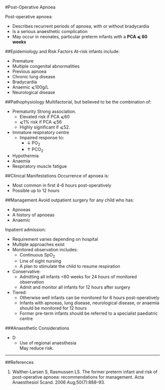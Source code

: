 #Post-Operative Apnoea

Post-operative apnoea:
* Describes recurrent periods of apnoea, with or without bradycardia
* Is a serious anaesthetic complication
* May occur in neonates, particular preterm infants with a **PCA ⩽ 60 weeks**


##Epidemiology and Risk Factors
At-risk infants include:
* Premature
* Multiple congenital abnormalities
* Previous apnoea
* Chronic lung disease
* Bradycardia
* Anaemic ⩽100g/L
* Neurological disease

##Pathophysiology
Multifactorial, but believed to be the combination of:
* Prematurity
Strong association.
	* Elevated risk if PCA ⩽60
	* ⩽1% risk if PCA ⩽56
	* Highly significant if ⩽52. 
* Immature respiratory centre
	* Impaired response to:
		* ↓ PO<sub>2</sub>
		* ↑ PCO<sub>2</sub>
* Hypothermia
* Anaemia
* Respiratory muscle fatigue


##Clinical Manifestations
Occurrence of apnoea is:
* Most common in first 4-6 hours post-operatively
* Possible up to 12 hours


##Management
Avoid outpatient surgery for any child who has:
* Apnoeas
* A history of apnoeas
* Anaemic

Inpatient admission:
* Requirement varies depending on hospital
* Multiple approaches exist
* Monitored observation includes:
	* Continuous SpO<sub>2</sub>
	* Line of sight nursing  
	* A plan to stimulate the child to resume respiration
* Conservative:
	* Admitting all infants <60 weeks for 24 hours of monitored observation
	* Admit and monitor all infants for 12 hours after surgery
* Tiered:
	* Otherwise well infants can be monitored for 6 hours post-operatively
	* Infants with apnoeas, lung disease, neurological disease, or anaemia should be monitored for 12 hours
	* Former pre-term infants should be referred to a specialist paediatric centre

###Anaesthetic Considerations
* D
	* Use of regional anaesthesia  
	May reduce risk.

---
##References
1. Walther-Larsen S, Rasmussen LS. The former preterm infant and risk of post-operative apnoea: recommendations for management. Acta Anaesthesiol Scand. 2006 Aug;50(7):888–93. 
